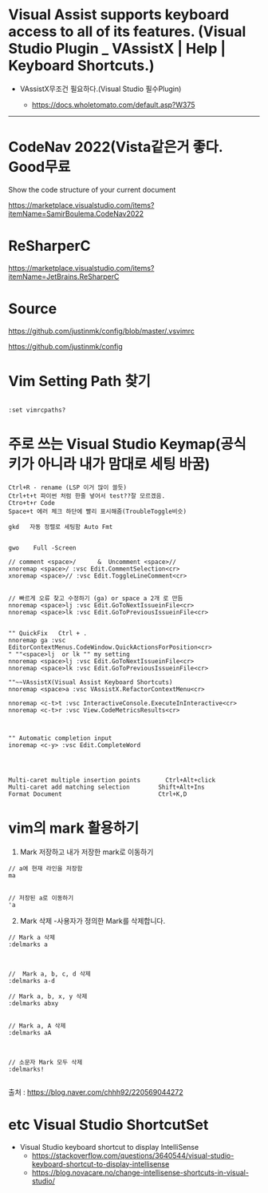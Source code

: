# Visual Assist supports keyboard access to all of its features. (Visual Studio Plugin _ VAssistX | Help | Keyboard Shortcuts.)

- VAssistX무조건 필요하다.(Visual Studio 필수Plugin)

  - https://docs.wholetomato.com/default.asp?W375

<hr>

# CodeNav 2022(Vista같은거 좋다. Good무료

Show the code structure of your current document

https://marketplace.visualstudio.com/items?itemName=SamirBoulema.CodeNav2022

# ReSharperC

https://marketplace.visualstudio.com/items?itemName=JetBrains.ReSharperC

# Source

https://github.com/justinmk/config/blob/master/.vsvimrc


https://github.com/justinmk/config

# Vim Setting Path 찾기

```

:set vimrcpaths?

```

# 주로 쓰는 Visual Studio Keymap(공식 키가 아니라 내가 맘대로 세팅 바꿈)

```
Ctrl+R - rename (LSP 이거 많이 쓸듯)
Ctrl+t+t 파이썬 처럼 한줄 넣어서 test??잘 모르겠음.
Ctro+t+r Code
Space+t 에러 체크 하단에 빨리 표시해줌(TroubleToggle비슷)

gkd   자동 정렬로 세팅함 Auto Fmt


gwo    Full -Screen

// comment <space>/      &  Uncomment <space>//
xnoremap <space>/ :vsc Edit.CommentSelection<cr>
xnoremap <space>// :vsc Edit.ToggleLineComment<cr>


// 빠르게 오류 찾고 수정하기 (ga) or space a 2개 로 만듬
nnoremap <space>lj :vsc Edit.GoToNextIssueinFile<cr>
nnoremap <space>lk :vsc Edit.GoToPreviousIssueinFile<cr>


"" QuickFix   Ctrl + .
nnoremap ga :vsc EditorContextMenus.CodeWindow.QuickActionsForPosition<cr>
" ""<space>lj  or lk "" my setting 
nnoremap <space>lj :vsc Edit.GoToNextIssueinFile<cr>
nnoremap <space>lk :vsc Edit.GoToPreviousIssueinFile<cr>

""~~VAssistX(Visual Assist Keyboard Shortcuts)
nnoremap <space>a :vsc VAssistX.RefactorContextMenu<cr>

nnoremap <c-t>t :vsc InteractiveConsole.ExecuteInInteractive<cr>
nnoremap <c-t>r :vsc View.CodeMetricsResults<cr>



"" Automatic completion input
inoremap <c-y> :vsc Edit.CompleteWord



```


```

Multi-caret multiple insertion points	    Ctrl+Alt+click
Multi-caret add matching selection	      Shift+Alt+Ins
Format Document	                          Ctrl+K,D  

```


# vim의 mark 활용하기

1. Mark 저장하고 내가 저장한 mark로 이동하기

```
// a에 현재 라인을 저장함
ma


// 저장된 a로 이동하기
'a
```



2. Mark 삭제
-사용자가 정의한 Mark를 삭제합니다.

```
// Mark a 삭제
:delmarks a
	

 
//  Mark a, b, c, d 삭제
:delmarks a-d

// Mark a, b, x, y 삭제
:delmarks abxy
	

// Mark a, A 삭제 
:delmarks aA



// 소문자 Mark 모두 삭제
:delmarks!
	
```

출처 : https://blog.naver.com/chhh92/220569044272



# etc Visual Studio ShortcutSet

- Visual Studio keyboard shortcut to display IntelliSense
  - https://stackoverflow.com/questions/3640544/visual-studio-keyboard-shortcut-to-display-intellisense
  - https://blog.novacare.no/change-intellisense-shortcuts-in-visual-studio/
